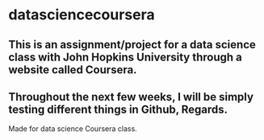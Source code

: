 datasciencecoursera
===================

## This is an assignment/project for a data science class with John Hopkins University through a website called Coursera.
## Throughout the next few weeks, I will be simply testing different things in Github, Regards.

Made for data science Coursera class.
